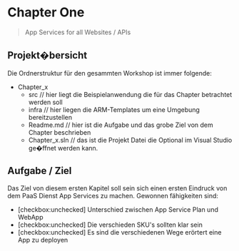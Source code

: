 # Chapter One

> App Services for all Websites / APIs

## Projekt�bersicht

Die Ordnerstruktur für den gesammten Workshop ist immer folgende:

- Chapter_x
   - src // hier liegt die Beispielanwendung die für das Chapter betrachtet werden soll
   - infra // hier liegen die ARM-Templates um eine Umgebung bereitzustellen
   - Readme.md // hier ist die Aufgabe und das grobe Ziel von dem Chapter beschrieben
   - Chapter_x.sln // das ist die Projekt Datei die Optional im Visual Studio ge�ffnet werden kann.

## Aufgabe / Ziel

Das Ziel von diesem ersten Kapitel soll sein sich einen ersten Eindruck von dem PaaS Dienst App Services zu machen.
Gewonnen fähigkeiten sind:

   - [checkbox:unchecked] Unterschied zwischen App Service Plan und WebApp
   - [checkbox:unchecked] Die verschieden SKU's sollten klar sein
   - [checkbox:unchecked] Es sind die verschiedenen Wege erörtert eine App zu deployen
